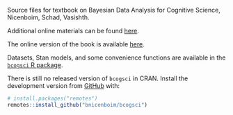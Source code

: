Source files for textbook on Bayesian Data Analysis for Cognitive Science, Nicenboim, Schad, Vasishth. 

Additional online materials can be found [here](docs/bayescogsci_supplementary.pdf).

The online version of the book is available [here](https://bruno.nicenboim.me/bayescogsci/).

Datasets, Stan models, and some convenience functions are available in the [`bcogsci` R package](https://github.com/bnicenboim/bcogsci). 

There is still no released version of `bcogsci` in CRAN. Install the
development version from [GitHub](https://github.com/) with:

``` r
# install.packages("remotes")
remotes::install_github("bnicenboim/bcogsci")
```
